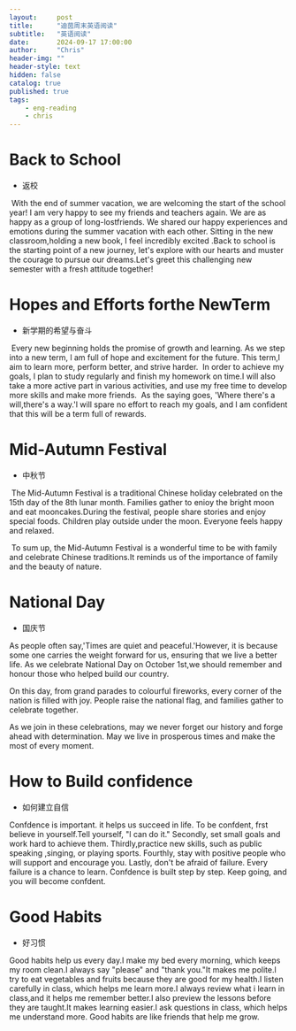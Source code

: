 ```yaml
---
layout:     post
title:      "迪茵周末英语阅读"
subtitle:   "英语阅读"
date:       2024-09-17 17:00:00
author:     "Chris"
header-img: ""
header-style: text
hidden: false
catalog: true
published: true
tags:
    - eng-reading	
    - chris
---
```


# Back to School

- 返校

​	With the end of summer vacation, we are welcoming the start of the school year! I am very happy to see my friends and teachers again. We are as happy as a group of long-lostfriends. We shared our happy experiences and emotions during the summer vacation with each other. Sitting in the new classroom,holding a new book, I feel incredibly excited .Back to school is the starting point of a new journey, let's explore with our hearts and muster the courage to pursue our dreams.Let's greet this challenging new semester with a fresh attitude together!

# Hopes and Efforts forthe NewTerm

- 新学期的希望与奋斗
  	

​	Every new beginning holds the promise of growth and learning. As we step into a new term, l am full of hope and excitement for the future. This term,l aim to learn more, perform better, and strive harder.
​	In order to achieve my goals, l plan to study regularly and finish my homework on time.I will also take a more active part in various activities, and use my free time to develop more skills and make more friends.
​	As the saying goes, 'Where there's a will,there's a way.'l will spare no effort to reach my goals, and l am confident that this will be a term full of rewards.

# Mid-Autumn Festival

- 中秋节

​	The Mid-Autumn Festival is a traditional Chinese holiday celebrated on the 15th day of the 8th lunar month. Families gather to enioy the bright moon and eat mooncakes.During the festival, people share stories and enjoy special foods. Children play outside under the moon. Everyone feels happy and relaxed.

​	To sum up, the Mid-Autumn Festival is a wonderful time to be with family and celebrate Chinese traditions.It reminds us of the importance of family and the beauty of nature.

# National Day

- 国庆节

As people often say,'Times are quiet and peaceful.'However, it is because some one carries the weight forward for us, ensuring that we live a better life. As we celebrate National Day on October 1st,we should remember and honour those who helped build our country.

On this day, from grand parades to colourful fireworks, every corner of the nation is filled with joy. People raise the national flag, and families gather to celebrate together.

As we join in these celebrations, may we never forget our history and forge ahead with determination. May we live in prosperous times and make the most of every moment.



# How to Build confidence

- 如何建立自信

Confdence is important. it helps us succeed in life. To be confdent, frst believe in yourself.Tell yourself, "l can do it." Secondly, set small goals and work hard to achieve them. Thirdly,practice new skills, such as public speaking ,singing, or playing sports. Fourthly, stay with positive people who will support and encourage you. Lastly, don't be afraid of failure. Every failure is a chance to learn. Confdence is built step by step. Keep going, and you will become confdent.

# Good Habits

- 好习惯

Good habits help us every day.I make my bed every morning, which keeps my room clean.I always say "please" and "thank you."It makes me polite.l try to eat vegetables and fruits because they are good for my health.I listen carefully in class, which helps me learn more.I always review what i learn in class,and it helps me remember better.I also preview the lessons before they are taught.lt makes learning easier.I ask questions in class, which helps me understand more. Good habits are like friends that help me grow.
